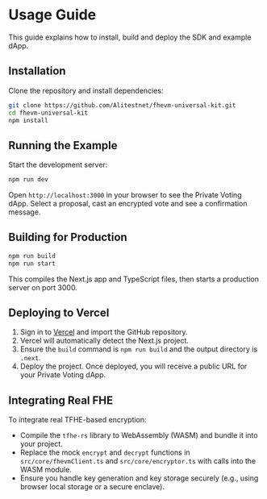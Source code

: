 # Usage Guide  

This guide explains how to install, build and deploy the SDK and example dApp.  

## Installation  

Clone the repository and install dependencies:  

```bash  
git clone https://github.com/Alitestnet/fhevm-universal-kit.git  
cd fhevm-universal-kit  
npm install  
```  

## Running the Example  

Start the development server:  

```bash  
npm run dev  
```  

Open `http://localhost:3000` in your browser to see the Private Voting dApp. Select a proposal, cast an encrypted vote and see a confirmation message.  

## Building for Production  

```bash  
npm run build  
npm run start  
```  

This compiles the Next.js app and TypeScript files, then starts a production server on port 3000.  

## Deploying to Vercel  

1. Sign in to [Vercel](https://vercel.com) and import the GitHub repository.  
2. Vercel will automatically detect the Next.js project.  
3. Ensure the `build` command is `npm run build` and the output directory is `.next`.  
4. Deploy the project. Once deployed, you will receive a public URL for your Private Voting dApp.  

## Integrating Real FHE  

To integrate real TFHE-based encryption:  
- Compile the `tfhe-rs` library to WebAssembly (WASM) and bundle it into your project.  
- Replace the mock `encrypt` and `decrypt` functions in `src/core/fhevmClient.ts` and `src/core/encryptor.ts` with calls into the WASM module.  
- Ensure you handle key generation and key storage securely (e.g., using browser local storage or a secure enclave).

